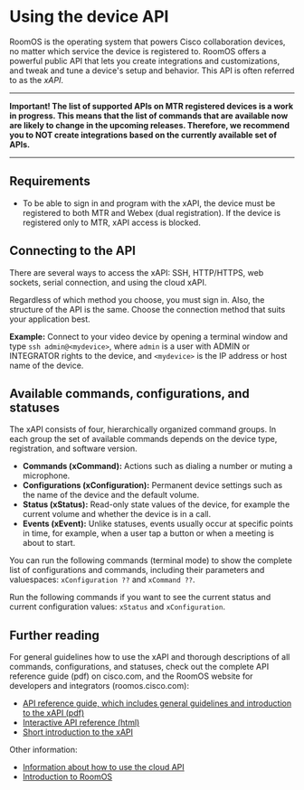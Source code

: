 # Using the device API

RoomOS is the operating system that powers Cisco collaboration devices, no matter which service the device is registered to. RoomOS offers a powerful public API that lets you create integrations and customizations, and tweak and tune a device's setup and behavior. This API is often referred to as the _xAPI_.

---
**Important! The list of supported APIs on MTR registered devices is a work in progress. This means that the list of commands that are available now are likely to change in the upcoming releases. Therefore, we recommend you to NOT create integrations based on the currently available set of APIs.**

---

## Requirements
* To be able to sign in and program with the xAPI, the device must be registered to both MTR and Webex (dual registration). If the device is registered only to MTR, xAPI access is blocked.

## Connecting to the API
There are several ways to access the xAPI: SSH, HTTP/HTTPS, web sockets, serial connection, and using the cloud xAPI.

Regardless of which method you choose, you must sign in. Also, the structure of the API is the same. Choose the connection method that suits your application best.

**Example:** Connect to your video device by opening a terminal window and type `ssh admin@<mydevice>`, where `admin` is a user with ADMIN or INTEGRATOR rights to the device, and `<mydevice>` is the IP address or host name of the device.

## Available commands, configurations, and statuses
The xAPI consists of four, hierarchically organized command groups. In each group the set of available commands depends on the device type, registration, and software version.

* **Commands (xCommand):** Actions such as dialing a number or muting a microphone.
* **Configurations (xConfiguration):** Permanent device settings such as the name of the device and the default volume.
* **Status (xStatus):** Read-only state values of the device, for example the current volume and whether the device is in a call.
* **Events (xEvent):** Unlike statuses, events usually occur at specific points in time, for example, when a user tap a button or when a meeting is about to start.

You can run the following commands (terminal mode) to show the complete list of configurations and commands, including their parameters and valuespaces: `xConfiguration ??` and  `xCommand ??`.

Run the following commands if you want to see the current status and current configuration values: `xStatus` and `xConfiguration`.

## Further reading
For general guidelines how to use the xAPI and thorough descriptions of all commands, configurations, and statuses, check out the complete API reference guide (pdf) on cisco.com, and the RoomOS website for developers and integrators (roomos.cisco.com):
* [API reference guide, which includes general guidelines and introduction to the xAPI (pdf)]( https://www.cisco.com/c/en/us/support/collaboration-endpoints/spark-room-kit-series/products-command-reference-list.html)
* [Interactive API reference (html)](https://roomos.cisco.com/xapi)
* [Short introduction to the xAPI](https://roomos.cisco.com/doc/TechDocs/xAPI)

Other information:
* [Information about how to use the cloud API](https://developer.webex.com/docs/api/guides/device-developers-guide)
* [Introduction to RoomOS](https://roomos.cisco.com/doc/TechDocs/Introduction)
